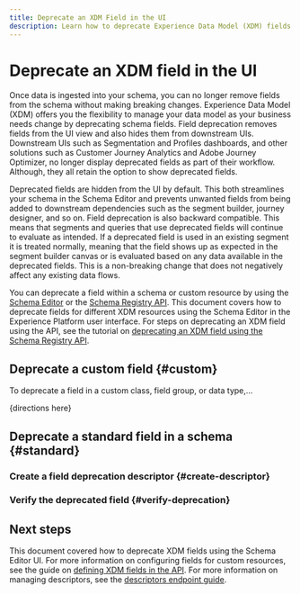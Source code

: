```yaml
---
title: Deprecate an XDM Field in the UI
description: Learn how to deprecate Experience Data Model (XDM) fields using the Schema Editor within Experience Platform.
---
```

# Deprecate an XDM field in the UI

Once data is ingested into your schema, you can no longer remove fields from the schema without making breaking changes. Experience Data Model (XDM) offers you the flexibility to manage your data model as your business needs change by deprecating schema fields. Field deprecation removes fields from the UI view and also hides them from downstream UIs. Downstream UIs such as Segmentation and Profiles dashboards, and other solutions such as Customer Journey Analytics and Adobe Journey Optimizer, no longer display deprecated fields as part of their workflow. Although, they all retain the option to show deprecated fields. 

Deprecated fields are hidden from the UI by default. This both streamlines your schema in the Schema Editor and prevents unwanted fields from being added to downstream dependencies such as the segment builder, journey designer, and so on. Field deprecation is also backward compatible. This means that segments and queries that use deprecated fields will continue to evaluate as intended. If a deprecated field is used in an existing segment it is treated normally, meaning that the field shows up as expected in the segment builder canvas or is evaluated based on any data available in the deprecated fields. This is a non-breaking change that does not negatively affect any existing data flows.

You can deprecate a field within a schema or custom resource by using the [Schema Editor](./create-schema-ui.md) or the [Schema Registry API](https://developer.adobe.com/experience-platform-apis/references/schema-registry/). This document covers how to deprecate fields for different XDM resources using the Schema Editor in the Experience Platform user interface. For steps on deprecating an XDM field using the API, see the tutorial on [deprecating an XDM field using the Schema Registry API](./field-deprecation-api.md).

## Deprecate a custom field {#custom}

To deprecate a field in a custom class, field group, or data type,...

{directions here}

## Deprecate a standard field in a schema {#standard}

<!-- Not sure if this is true:

Fields from standard classes, field groups, and data types cannot be deprecated directly. Instead, you can deprecate their use in the individual schemas that employ these standard resources by using a descriptor. 

-->

### Create a field deprecation descriptor {#create-descriptor}

<!-- To create a descriptor for the schema fields you want to deprecate, -->

### Verify the deprecated field {#verify-deprecation}

<!-- Not sure if necessary -->

## Next steps

This document covered how to deprecate XDM fields using the Schema Editor UI. For more information on configuring fields for custom resources, see the guide on [defining XDM fields in the API](./custom-fields-api.md). For more information on managing descriptors, see the [descriptors endpoint guide](../api/descriptors.md).
